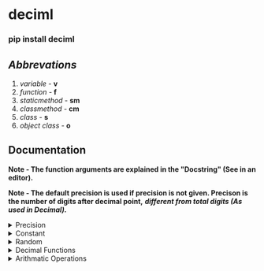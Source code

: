 # deciml
### pip install deciml

## ***Abbrevations***

1. *variable -* **v**
2. *function -* **f**
3. *staticmethod -* **sm**
4. *classmethod -* **cm**
5. *class -* **s**
6. *object class -* **o**

## **Documentation**

**Note - The function arguments are explained in the "Docstring" (See in an editor).**

**Note - The default precision is used if precision is not given. Precison is the number of digits after decimal point,** ***different from total digits (As used in Decimal).***

<details>
   <summary>Precision</summary>
   <p>
   
   1. (v) **__DecimalPrecision**: Variable used for precision, **default precision** used if precision is not specified.

   2. (f) **setpr(__p)**: Changes the precision
   
      ```python
      >>> from deciml.deciml import setpr
      >>> setpr(18)
      '''
         18 - The new precision
      '''
      ```

   3. (f) **getpr()**: Get the precision

      ```python
      >>> from deciml.deciml import getpr
      >>> precision = getpr()
      >>> precision
      18
      ```

   ***Note - Precision is integer***
   </p>
</details>

<details>
   <summary>Constant</summary>
   <p>

   1. (v) **_Pi**: Variable that stores the value of pi

   2. (v) **_EulersNumber**: Variable that stores the value of e

   3. (c) **constant**: Get values of constants

      ```python
      >>> from deciml.deciml import constant
      ```

      i. (sm) **e(pr)**: Get value of e (in constant)

         ```python
         >>> value = constant.e(18)
         '''
            18 - The precision
         '''
         >>> value
         Decimal('2.718281828459045235')
         ```

      ii. (sm) **pi(pr)**: Get value of pi (in constant)

         ```python
         >>> value = constant.pi(18)
         '''
            18 - The precision
         '''
         >>> value
         Decimal('3.141592653589793238')
         ```
   </p>
</details>

<details>
   <summary>Random</summary>
   <p>

   1. (f) **rint(__i, __j, __n, s)**: Generate random integers

      ```python
      >>> from deciml.deciml import rint
      >>> nums = rint(0, 100, 5, 2102)
      '''
         0 - Start integer
         100 - End integer
         5 - Number of integers to generate
         2102 - Seed
      '''
      >>> nums
      (38, 89, 64, 13, 59)
      ```

   2. (o) **rdeciml(__a, __b, __pr)**: Generate a rdeciml object

      ```python
      >>> from deciml.deciml import rdeciml
      >>> robj = rdeciml(0, 20, 18)
      '''
         0 - Start number
         20 - End number
         18 - The precision
      '''
      ```

      i. (f) **random(__n, __s)**: Generate random numbers (in rdeciml)

      ```python
      >>> nums = robj.random(4, 2025)
      '''
         4 - Number of random numbers to generate
         2025 - The seed
      '''
      >>> nums
      (Decimal('19.972330207834593468'), Decimal('9.763654124294660886'), Decimal('17.954068930830723688'), Decimal('4.279774972623744952'))
      ```

      ii. (f) **cgpr(__pr)**: Change precision for random numbers (in rdeciml) 

      ```python
      >>> robj.cgpr(2)
      New precision: 2
      '''
         2 - New precision to generate random numbers
      '''
      >>> robj.random(4, 2025)
      (Decimal('11.42'), Decimal('1.69'), Decimal('13.22'), Decimal('17.15'))
      ```

   ***Note - The seed returns different values after changing precision.***

   </p>
</details>


<details>
   <summary>Decimal Functions</summary>
   <p>

   1. (f) **deciml(__a, __pr)**: Get a Decimal object

      ```python
      >>> from deciml.deciml import deciml
      >>> num = deciml('32.0722168131', 7)
      '''
         '32.0722168131' - The variable to convert to Decimal
         7 - The precision
      '''
      >>> num
      Decimal('32.0722168')
      ```

   2. (f) **abs(__a)**: Get the absolute value

      ```python
      >>> from deciml.deciml import abs
      >>> abs_value = abs(-0.526842)
      '''
         -0.526842 - The variable to convert to it's absolute value
      '''
      >>> abs_value
      Decimal('0.526842')
      ```
   
   3. (f) **deciml_sort(__a, __pr)**: Get a new sorted list

      ```python
      >>> from deciml.deciml import deciml_sort
      >>> sorted_list = deciml_sort([12.525, 2.08, 9.2552, '-4.515117E1'], 4)
      '''
         [12.525, 2.08, 9.2552, '-4.515117E1'] - Variable to sort
         4 - The precision for sorted list
      '''
      >>> sorted_list
      [Decimal('-45.1512'), Decimal('2.08'), Decimal('9.2552'), Decimal('12.525')]
      ```

   </p>
</details>

<details>
   <summary>Arithmatic Operations</summary>
   <p>
<details>
   <summary>Primitive Operations</summary>
   <p>

   **(c) algbra**: primitive arithmatic operations

   ```python
   >>> from deciml.deciml import algbra
   ```

   i. (sm) **add(*__a, pr)**: add given numbers

   ```python
   >>> nums_sum = algbra.add(2.3221, 5.2425, 120.522, pr=3)
   '''
      2.3221, 5.2425, 120.522 - Numbers to add
      3 - The precision
   '''
   >>> nums_sum
   Decimal('128.087')
   ```

   ii. (sm) **sub(*__a, pr)**: subtract given numbers

   ```python
   >>> nums_sub = algbra.sub(2.5562, 25.5521, 2.245, pr=3)
   '''
      25.5521, 2.245 - Numbers to subtract from 2.5562
      3 - The precision
   '''
   >>> nums_sub
   Decimal('-25.241')
   ```


   iii. (sm) **mul(*__a, pr)**: multiply given numbers

   ```python
   >>> nums_mul = algbra.mul(2.9525, 3.755, 2.3524, pr=3)
   '''
      2.9525, 3.755, 2.3524 - Numbers to multiply
      3 - The precision
   '''
   >>> nums_mul
   Decimal('26.080')
   ```
   iv. (sm) **div(__a, __b, __pr)**: divide given numbers

   ```python
   >>> num = algbra.div(2.02354, 3.2152, 4)
   '''
      2.02354 - Numerator
      3.2152 - Denominator
      4 - The precision
   '''
   >>> num
   Decimal('0.6294')
   ```

   v. (cm) **log(__a, __b, __pr)**: logarithmic given numbers

   ```python
   >>> num = algbra.log(2.23541, 3, 4)
   '''
      2.23541 - Number
      3 - Base
      4 - The precision
   '''
   >>> num
   Decimal('0.7322')
   ```

   vi. (cm) **pwr(__a, __b, __pr)**: exponent from given numbers

   ```python
   >>> num = algbra.pwr(2.3214, 2.213, 4)
   '''
      2.3214 - Number
      2.213 - Power
      4 - The precision
   '''
   >>> num
   Decimal('6.4477')
   ```

   </p>
</details>
<details>
   <summary>Grouped Operations</summary>
   <p>

   **(c) galgbra**: Arithmatic operations using lists

   ```python
   >>> from deciml.deciml import galgbra
   ```

   i. (sm) **add(*__a, pr)**: Addition with lists of numbers

   ```python
   >>> nums = galgbra.add([2.23153, 2.36528, 6.32569], [7.32669, 85.5354, 23.5235], [21.3265, 0.23654, 20.3256894], pr=4)
   '''
      [2.23153, 2.36528, 6.32569], [7.32669, 85.5354, 23.5235], [21.3265, 0.23654, 20.3256894] - Lists to add
      4 - The precision
   '''
   >>> nums
   (Decimal('30.8847'), Decimal('88.1372'), Decimal('50.1749'))
   ```

   ii. (sm) **sub(*__a, pr)**: Subtraction with list of numbers

   ```python
   >>> nums = galgbra.sub([2.23153, 2.36528, 6.32569], [7.32669, 85.5354, 23.5235], [21.3265, 0.23654, 20.3256894], pr=4)
   '''
      [2.23153, 2.36528, 6.32569], [7.32669, 85.5354, 23.5235], [21.3265, 0.23654, 20.3256894] - Lists to subtract
      4 - The precision
   '''
   >>> nums
   (Decimal('-26.4217'), Decimal('-83.4067'), Decimal('-37.5235'))
   ```

   iii. (sm) **mul(*__a, pr)**: Multiplication with list of numbers

   ```python
   >>> nums = galgbra.mul([2.23153, 2.36528, 6.32569], [7.32669, 85.5354, 23.5235], [21.3265, 0.23654, 20.3256894], pr=4)
   '''
      [2.23153, 2.36528, 6.32569], [7.32669, 85.5354, 23.5235], [21.3265, 0.23654, 20.3256894] - Lists to multiply
      4 - The precision
   '''
   >>> nums
   (Decimal('348.6825'), Decimal('47.8556'), Decimal('3024.5107'))
   ```

   iv. (sm) **div(__a, __b, __pr)**: Division with lists of numbers

   ```python
   >>> nums = galgbra.div([2.23153, 2.36528, 6.32569], [7.32669, 85.5354, 23.5235], 4)
   '''
      [2.23153, 2.36528, 6.32569], [7.32669, 85.5354, 23.5235] - Lists to divide
      4 - The precision
   '''
   >>> nums
   (Decimal('0.3046'), Decimal('0.027653'), Decimal('0.2689'))
   ```

   v. (sm) **log(__a, __b, __pr)**: Logarithm with lists of numbers

   ```python
   >>> nums = galgbra.log([2.23153, 2.36528, 6.32569], [7.32669, 85.5354, 23.5235], 4)
   '''
      [2.23153, 2.36528, 6.32569] - List of numbers
      [7.32669, 85.5354, 23.5235] - List of base
      4 - The precision
   '''
   >>> nums
   (Decimal('0.4031'), Decimal('0.1935'), Decimal('0.5841'))
   ```

   vi. (sm) **pwr(__a, __b, __pr)**: Exponentiation with lists of numbers

   ```python
   >>> nums = galgbra.pwr([2.23153, 2.36528, 6.32569], [7.32669, 85.5354, 23.5235], 4)
   '''
      [2.23153, 2.36528, 6.32569] - Lists of numbers
      [7.32669, 85.5354, 23.5235] - Lists of exponents
      4 - The precision
   '''
   >>> nums
   (Decimal('358.1823'), Decimal('95541990468229107013623363686972.6621'), Decimal('6996193289690917769.8999'))
   ```

   vii. (sm) **addsg(__a, __b, __pr)**: Addition of a list of numbers with a number

   ```python
   >>> nums = galgbra.addsg(2.02552, [7.32669, 85.5354, 23.5235], 4)
   '''
      2.02552 - number to add
      [7.32669, 85.5354, 23.5235] - List of numbers to add
      4 - 
   '''
   >>> nums
   (Decimal('9.3522'), Decimal('87.5609'), Decimal('25.5490'))
   ```

   viii. (sm) **subsg(__a, __b, __pr)**: Subtraction of a list of numbers from a number

   ```python
   >>> nums = galgbra.subsg(2.02552, [7.32669, 85.5354, 23.5235], 4)
   '''
   '''
   >>> nums
   (Decimal('-5.3012'), Decimal('-83.5099'), Decimal('-21.49710'))
   ```

   ix. (sm) **subgs(__a, __b, __pr)**: Subtraction of number from a list of numbers

   ```python
   >>> nums = galgbra.subgs([7.32669, 85.5354, 23.5235], 2.02552, 4)
   '''
   '''
   >>> nums
   (Decimal('5.3012'), Decimal('83.5099'), Decimal('21.49710'))
   ```

   x. (sm) **mulsg(__a, __b, __pr)**: Multiplication of number with a list of numbers

   ```python
   >>> nums = galgbra.mulsg(2.02552, [7.32669, 85.5354, 23.5235], 4)
   '''
   '''
   >>> nums
   (Decimal('14.8404'), Decimal('173.2537'), Decimal('47.6473'))
   ```

   xi. (sm) **divsg(__a, __b, __pr)**: Division of number by a list of numbers 

   ```python
   >>> nums = galgbra.divsg(2.02552, [7.32669, 85.5354, 23.5235], 4)
   '''
   '''
   >>> nums
   (Decimal('0.2765'), Decimal('0.023681'), Decimal('0.086106'))
   ```

   xii. (sm) **divgs(__a, __b, __pr)**: Division of a list of numbers by number  

   ```python
   >>> nums = galgbra.divgs([7.32669, 85.5354, 23.5235], 2.02552, 4)
   '''
   '''
   >>> nums
   (Decimal('3.6172'), Decimal('42.2289'), Decimal('11.6136'))
   ```

   xiii. (sm) **logsg(__a, __b, __pr)**: Logarithm of numbers with a list of bases

   ```python
   >>> nums = galgbra.logsg(2.02552, [7.32669, 85.5354, 23.5235], 4)
   '''
   '''
   >>> nums
   (Decimal('0.3544'), Decimal('0.1587'), Decimal('0.2235'))
   ```

   xvi. (sm) **loggs(__a, __b, __pr)**: Logarithm of a list of numbers with base

   ```python
   >>> nums = galgbra.loggs([7.32669, 85.5354, 23.5235], 2.02552, 4)
   '''
   '''
   >>> nums
   (Decimal('2.8215'), Decimal('6.3031'), Decimal('4.4742'))
   ```

   xvii. (sm) **pwrsg(__a, __b, __pr)**: Exponentiate a number by a list of numbers

   ```python
   >>> nums = galgbra.pwrsg(2.02552, [7.32669, 85.5354, 23.5235], 4)
   '''
   '''
   >>> nums
   (Decimal('176.1563'), Decimal('165853714112712692593865989.2344'), Decimal('16248459.7577'))
   ```

   xviii. (sm) **pwrgs(__a, __b, __pr)**: Exponentiate a list of numbers by number

   ```python
   >>> nums = galgbra.pwrgs([7.32669, 85.5354, 23.5235], 2.02552 , 4)
   '''
   '''
   >>> nums
   (Decimal('56.4791'), Decimal('8195.9659'), Decimal('599.7974'))
   ```

   </p>
</details>
   </p>
</details>


